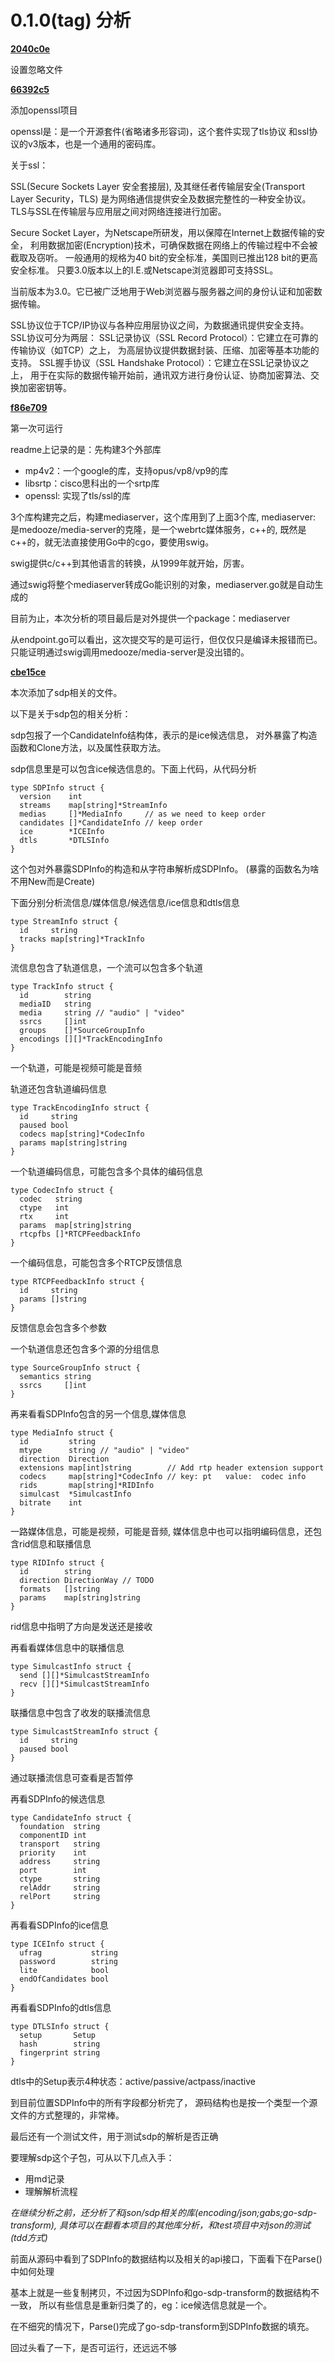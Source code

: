 # 0.1.0(tag) 分析

**[2040c0e](https://github.com/notedit/media-server-go/commit/2040c0e)**

设置忽略文件

**[66392c5](https://github.com/notedit/media-server-go/commit/66392c5)**

添加openssl项目

openssl是：是一个开源套件(省略诸多形容词)，这个套件实现了tls协议
和ssl协议的v3版本，也是一个通用的密码库。

关于ssl：

SSL(Secure Sockets Layer 安全套接层),
及其继任者传输层安全(Transport Layer Security，TLS)
是为网络通信提供安全及数据完整性的一种安全协议。
TLS与SSL在传输层与应用层之间对网络连接进行加密。

Secure Socket Layer，为Netscape所研发，用以保障在Internet上数据传输的安全，
利用数据加密(Encryption)技术，可确保数据在网络上的传输过程中不会被截取及窃听。
一般通用的规格为40 bit的安全标准，美国则已推出128 bit的更高安全标准。
只要3.0版本以上的I.E.或Netscape浏览器即可支持SSL。

当前版本为3.0。它已被广泛地用于Web浏览器与服务器之间的身份认证和加密数据传输。

SSL协议位于TCP/IP协议与各种应用层协议之间，为数据通讯提供安全支持。
SSL协议可分为两层：
SSL记录协议（SSL Record Protocol）：它建立在可靠的传输协议（如TCP）之上，
为高层协议提供数据封装、压缩、加密等基本功能的支持。
SSL握手协议（SSL Handshake Protocol）：它建立在SSL记录协议之上，
用于在实际的数据传输开始前，通讯双方进行身份认证、协商加密算法、交换加密密钥等。

**[f86e709](https://github.com/notedit/media-server-go/commit/f86e709)**

第一次可运行

readme上记录的是：先构建3个外部库

- mp4v2：一个google的库，支持opus/vp8/vp9的库
- libsrtp：cisco思科出的一个srtp库
- openssl: 实现了tls/ssl的库

3个库构建完之后，构建mediaserver，这个库用到了上面3个库,
mediaserver: 是medooze/media-server的克隆，是一个webrtc媒体服务，c++的,
既然是c++的，就无法直接使用Go中的cgo，要使用swig。

swig提供c/c++到其他语言的转换，从1999年就开始，厉害。

通过swig将整个mediaserver转成Go能识别的对象，mediaserver.go就是自动生成的

目前为止，本次分析的项目最后是对外提供一个package：mediaserver

从endpoint.go可以看出，这次提交写的是可运行，但仅仅只是编译未报错而已。
只能证明通过swig调用medooze/media-server是没出错的。

**[cbe15ce](https://github.com/notedit/media-server-go/commit/cbe15ce)**

本次添加了sdp相关的文件。

以下是关于sdp包的相关分析：

sdp包报了一个CandidateInfo结构体，表示的是ice候选信息，
对外暴露了构造函数和Clone方法，以及属性获取方法。

sdp信息里是可以包含ice候选信息的。下面上代码，从代码分析

    type SDPInfo struct {
      version    int
      streams    map[string]*StreamInfo
      medias     []*MediaInfo     // as we need to keep order
      candidates []*CandidateInfo // keep order
      ice        *ICEInfo
      dtls       *DTLSInfo
    }

这个包对外暴露SDPInfo的构造和从字符串解析成SDPInfo。
(暴露的函数名为啥不用New而是Create)

下面分别分析流信息/媒体信息/候选信息/ice信息和dtls信息

    type StreamInfo struct {
      id     string
      tracks map[string]*TrackInfo
    }

流信息包含了轨道信息，一个流可以包含多个轨道

    type TrackInfo struct {
      id        string
      mediaID   string
      media     string // "audio" | "video"
      ssrcs     []int
      groups    []*SourceGroupInfo
      encodings [][]*TrackEncodingInfo
    }

一个轨道，可能是视频可能是音频

轨道还包含轨道编码信息

    type TrackEncodingInfo struct {
      id     string
      paused bool
      codecs map[string]*CodecInfo
      params map[string]string
    }

一个轨道编码信息，可能包含多个具体的编码信息

    type CodecInfo struct {
      codec   string
      ctype   int
      rtx     int
      params  map[string]string
      rtcpfbs []*RTCPFeedbackInfo
    }

一个编码信息，可能包含多个RTCP反馈信息

    type RTCPFeedbackInfo struct {
      id     string
      params []string
    }

反馈信息会包含多个参数

一个轨道信息还包含多个源的分组信息

    type SourceGroupInfo struct {
      semantics string
      ssrcs     []int
    }

再来看看SDPInfo包含的另一个信息,媒体信息

    type MediaInfo struct {
      id         string
      mtype      string // "audio" | "video"
      direction  Direction
      extensions map[int]string        // Add rtp header extension support
      codecs     map[string]*CodecInfo // key: pt   value:  codec info
      rids       map[string]*RIDInfo
      simulcast  *SimulcastInfo
      bitrate    int
    }

一路媒体信息，可能是视频，可能是音频,
媒体信息中也可以指明编码信息，还包含rid信息和联播信息

    type RIDInfo struct {
      id        string
      direction DirectionWay // TODO
      formats   []string
      params    map[string]string
    }

rid信息中指明了方向是发送还是接收

再看看媒体信息中的联播信息

    type SimulcastInfo struct {
      send [][]*SimulcastStreamInfo
      recv [][]*SimulcastStreamInfo
    }

联播信息中包含了收发的联播流信息

    type SimulcastStreamInfo struct {
      id     string
      paused bool
    }

通过联播流信息可查看是否暂停

再看SDPInfo的候选信息

    type CandidateInfo struct {
      foundation  string
      componentID int
      transport   string
      priority    int
      address     string
      port        int
      ctype       string
      relAddr     string
      relPort     string
    }

再看看SDPInfo的ice信息

    type ICEInfo struct {
      ufrag           string
      password        string
      lite            bool
      endOfCandidates bool
    }

再看看SDPInfo的dtls信息

    type DTLSInfo struct {
      setup       Setup
      hash        string
      fingerprint string
    }

dtls中的Setup表示4种状态：active/passive/actpass/inactive

到目前位置SDPInfo中的所有字段都分析完了，
源码结构也是按一个类型一个源文件的方式整理的，非常棒。

最后还有一个测试文件，用于测试sdp的解析是否正确

要理解sdp这个子包，可从以下几点入手：

- 用md记录
- 理解解析流程

*在继续分析之前，还分析了和json/sdp相关的库(encoding/json;gabs;go-sdp-transform),
具体可以在翻看本项目的其他库分析，和test项目中对json的测试(tdd方式)*

前面从源码中看到了SDPInfo的数据结构以及相关的api接口，下面看下在Parse()中如何处理

基本上就是一些复制拷贝，不过因为SDPInfo和go-sdp-transform的数据结构不一致，
所以有些信息是重新归类了的，eg：ice候选信息就是一个。

在不细究的情况下，Parse()完成了go-sdp-transform到SDPInfo数据的填充。

回过头看了一下，是否可运行，还远远不够
